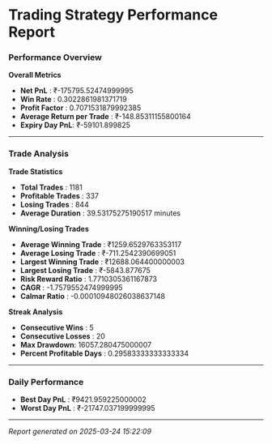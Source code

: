 # Trading Strategy Performance Report

### Performance Overview

**Overall Metrics**

* **Net PnL** : ₹-175795.52474999995
* **Win Rate** : 0.3022861981371719
* **Profit Factor** : 0.7071531879992385
* **Average Return per Trade** : ₹-148.85311155800164
* **Expiry Day PnL**: ₹-59101.899825

---

### Trade Analysis

**Trade Statistics**

* **Total Trades** : 1181
* **Profitable Trades** : 337
* **Losing Trades** : 844
* **Average Duration** : 39.53175275190517 minutes

**Winning/Losing Trades**

* **Average Winning Trade** : ₹1259.6529763353117
* **Average Losing Trade** : ₹-711.2542390699051
* **Largest Winning Trade** : ₹12688.064400000003
* **Largest Losing Trade** : ₹-5843.877675
* **Risk Reward Ratio** : 1.7710305361167873
* **CAGR** : -1.7579552474999995
* **Calmar Ratio** : -0.00010948026038637148

**Streak Analysis**

* **Consecutive Wins** : 5
* **Consecutive Losses** : 20
* **Max Drawdown**: 16057.280475000007
* **Percent Profitable Days** : 0.29583333333333334

---

### Daily Performance

* **Best Day PnL** : ₹9421.959225000002
* **Worst Day PnL** : ₹-21747.037199999995

---

*Report generated on 2025-03-24 15:22:09*
